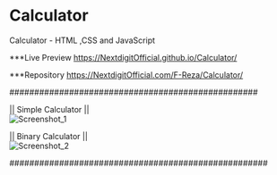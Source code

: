 # Calculator
Calculator - HTML ,CSS and JavaScript

***Live Preview https://NextdigitOfficial.github.io/Calculator/

***Repository https://NextdigitOfficial.com/F-Reza/Calculator/

##################################################

|| Simple Calculator ||  
![Screenshot_1](https://user-images.githubusercontent.com/75982069/115153311-15bac680-a097-11eb-9533-e3f26ec952f9.png)


|| Binary Calculator ||  
![Screenshot_2](https://user-images.githubusercontent.com/75982069/115153345-413db100-a097-11eb-822d-2cf42089ca74.png)


####################################################
